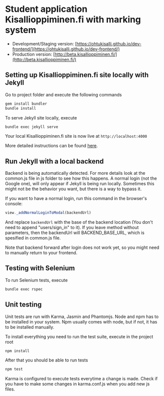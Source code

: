 # Student application Kisallioppiminen.fi with marking system

* Development/Staging version: [https://ohtukisalli.github.io/dev-frontend/](https://ohtukisalli.github.io/dev-frontend/)
* Production version: [http://beta.kisallioppiminen.fi/](http://beta.kisallioppiminen.fi/)

## Setting up Kisallioppiminen.fi site locally with Jekyll

Go to project folder and execute the following commands
```bash
gem install bundler
bundle install
```
To serve Jekyll site locally, execute
```bash
bundle exec jekyll serve
```
Your local Kisallioppiminen.fi site is now live at `http://localhost:4000`

More detailed instructions can be found [here](https://help.github.com/articles/setting-up-your-github-pages-site-locally-with-jekyll/).


## Run Jekyll with a local backend

Backend is being automatically detected. For more details look at the common.js file in js folder to see how this happens. A normal login (not the Google one), will only appear if Jekyll is being run locally. Sometimes this might not be the behavior you want, but there is a way to bypass it.

If you want to have a normal login, run this command in the browser's console:
```javascript
view._addNormalLoginToModal(backendUrl)
```
And replace `backendUrl` with the base of the backend location (You don't need to append "users/sign_in" to it). If you leave method without parameters, then the backendUrl will BACKEND_BASE_URL, which is spesified in common.js file.

Note that backend forward after login does not work yet, so you might need to manually return to your frontend.


## Testing with Selenium

To run Selenium tests, execute
```bash
bundle exec rspec
```

## Unit testing

Unit tests are run with Karma, Jasmin and Phantomjs. Node and npm has to be installed in your system. Npm usually comes with node, but if not, it has to be installed manually.

To install everything you need to run the test suite, execute in the project root
```bash
npm install
```
After that you should be able to run tests
```bash
npm test
```
Karma is configured to execute tests everytime a change is made. Check if you have to make some changes in karma.conf.js when you add new js files.
